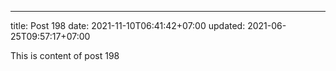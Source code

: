 ---
title: Post 198
date: 2021-11-10T06:41:42+07:00
updated: 2021-06-25T09:57:17+07:00

This is content of post 198